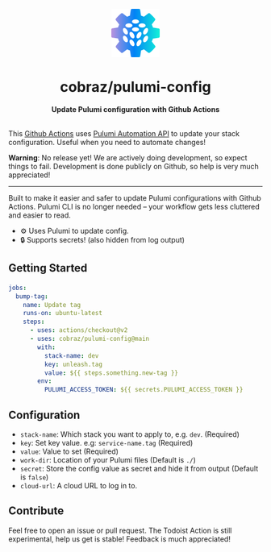 <p align="center">
  <img
    src="/.github/logo.svg"
    width="96"
    height="96"
  />
</p>

<h1 align="center">cobraz/pulumi-config</h1>

<p align="center">
  <strong>Update Pulumi configuration with Github Actions</strong>
</p>

\
This [Github Actions][] uses [Pulumi Automation API][] to update your
stack configuration. Useful when you need to automate changes!

**Warning**: No release yet! We are actively doing development, so expect
things to fail. Development is done publicly on Github, so help is very much
appreciated!

[github actions]: https://github.com/features/actions
[pulumi automation api]: https://www.pulumi.com/blog/automation-api/

---

Built to make it easier and safer to update Pulumi configurations with
Github Actions. Pulumi CLI is no longer needed – your workflow gets less
cluttered and easier to read.

- ⚙️ Uses Pulumi to update config.
- 🔒 Supports secrets! (also hidden from log output)

## Getting Started

```yaml
jobs:
  bump-tag:
    name: Update tag
    runs-on: ubuntu-latest
    steps:
      - uses: actions/checkout@v2
      - uses: cobraz/pulumi-config@main
        with:
          stack-name: dev
          key: unleash.tag
          value: ${{ steps.something.new-tag }}
        env:
          PULUMI_ACCESS_TOKEN: ${{ secrets.PULUMI_ACCESS_TOKEN }}
```

## Configuration

- `stack-name`: Which stack you want to apply to, e.g. `dev`. (Required)
- `key`: Set key value. e.g: `service-name.tag` (Required)
- `value`: Value to set (Required)
- `work-dir`: Location of your Pulumi files (Default is `./`)
- `secret`: Store the config value as secret and hide it from output (Default is `false`)
- `cloud-url`: A cloud URL to log in to.

## Contribute

Feel free to open an issue or pull request. The Todoist Action is still
experimental, help us get is stable! Feedback is much appreciated!